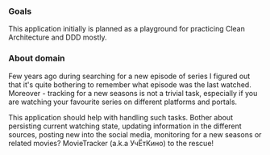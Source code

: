 ### Goals

This application initially is planned as a playground for practicing Clean Architecture and DDD mostly.

### About domain

Few years ago during searching for a new episode of series I figured out that it's quite bothering to remember what episode was the last watched. Moreover - tracking for a new seasons is not a trivial task, especially if you are watching your favourite series on different platforms and portals.

This application should help with handling such tasks. Bother about persisting current watching state, updating information in the different sources, posting new into the social media, monitoring for a new seasons or related movies? MovieTracker (a.k.a УчЁтКино) to the rescue!